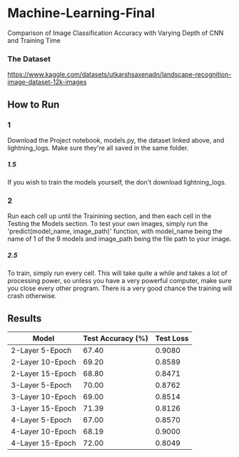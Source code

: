 # Machine-Learning-Final
Comparison of Image Classification Accuracy with Varying Depth of CNN and Training Time

### The Dataset
https://www.kaggle.com/datasets/utkarshsaxenadn/landscape-recognition-image-dataset-12k-images 

## How to Run
### 1
Download the Project notebook, models.py, the dataset linked above, and lightning_logs. Make sure they're all saved in the same folder.
##### 1.5
If you wish to train the models yourself, the don't download lightning_logs.

### 2
Run each cell up until the Trainining section, and then each cell in the Testing the Models section. To test your own images, simply run the 'predict(model_name, image_path)' function, with 
model_name being the name of 1 of the 9 models and image_path being the file path to your image.
##### 2.5
To train, simply run every cell. This will take quite a while and takes a lot of processing power, so unless you have a very powerful computer, make sure you close every 
other program. There is a very good chance the training will crash otherwise.

## Results
Model | Test Accuracy (%) | Test Loss
--- | --- | --- 
2-Layer 5-Epoch  | 67.40 | 0.9080
2-Layer 10-Epoch | 69.20 | 0.8589
2-Layer 15-Epoch | 68.80 | 0.8471
3-Layer 5-Epoch  | 70.00 | 0.8762
3-Layer 10-Epoch | 69.00 | 0.8514
3-Layer 15-Epoch | 71.39 | 0.8126
4-Layer 5-Epoch  | 67.00 | 0.8570
4-Layer 10-Epoch | 68.19 | 0.9000
4-Layer 15-Epoch | 72.00 | 0.8049
